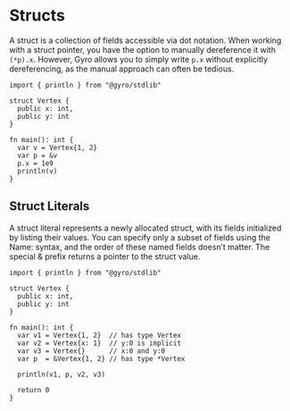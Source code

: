 # Structs

A struct is a collection of fields accessible via dot notation. When working with a struct pointer, you have the option to manually dereference it with `(*p).x`. However, Gyro allows you to simply write `p.x` without explicitly dereferencing, as the manual approach can often be tedious.

```gyro
import { println } from "@gyro/stdlib"

struct Vertex {
  public x: int,
  public y: int
}

fn main(): int {
  var v = Vertex{1, 2}
  var p = &v
  p.x = 1e9
  println(v)
}
```

## Struct Literals

A struct literal represents a newly allocated struct, with its fields initialized by listing their values. You can specify only a subset of fields using the Name: syntax, and the order of these named fields doesn’t matter. The special & prefix returns a pointer to the struct value.

```gyro
import { println } from "@gyro/stdlib"

struct Vertex {
  public x: int,
  public y: int
}

fn main(): int {
  var v1 = Vertex{1, 2}  // has type Vertex
  var v2 = Vertex{x: 1}  // y:0 is implicit
  var v3 = Vertex{}      // x:0 and y:0
  var p  = &Vertex{1, 2} // has type *Vertex

  println(v1, p, v2, v3)

  return 0
}

```